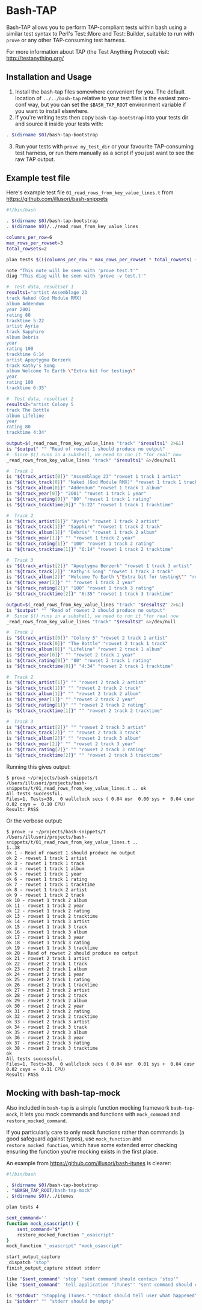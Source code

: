 Bash-TAP
========

Bash-TAP allows you to perform TAP-compliant tests within bash
using a similar test syntax to Perl's Test::More and Test::Builder,
suitable to run with `prove` or any other TAP-consuming test harness.

For more information about TAP (the Test Anything Protocol) visit:
http://testanything.org/

Installation and Usage
----------------------

1. Install the bash-tap files somewhere convenient for you.
   The default location of `../../bash-tap` relative to your
   test files is the easiest zero-conf way, but you can set
   the `$BASH_TAP_ROOT` environment variable if you want to
   install elsewhere.
2. If you're writing tests then copy `bash-tap-bootstrap`
   into your tests dir and source it inside your tests with:

```bash
. $(dirname $0)/bash-tap-bootstrap
```

3. Run your tests with `prove my_test_dir` or your favourite
   TAP-consuming test harness, or run them manually as a
   script if you just want to see the raw TAP output.

Example test file
-----------------

Here's example test file `01_read_rows_from_key_value_lines.t` from
https://github.com/illusori/bash-snippets

```bash
#!/bin/bash

. $(dirname $0)/bash-tap-bootstrap
. $(dirname $0)/../read_rows_from_key_value_lines

columns_per_row=6
max_rows_per_rowset=3
total_rowsets=2

plan tests $(((columns_per_row * max_rows_per_rowset * total_rowsets) + total_rowsets))

note "This note will be seen with 'prove test.t'"
diag "This diag will be seen with 'prove -v test.t'"

#  Test data, resultset 1
results1="artist Assemblage 23
track Naked (God Module RMX)
album Addendum
year 2001
rating 80
tracktime 5:22
artist Ayria
track Sapphire
album Debris
year
rating 100
tracktime 6:14
artist Apoptygma Berzerk
track Kathy's Song
album Welcome To Earth \"Extra bit for testing\"
year
rating 100
tracktime 6:35"

#  Test data, resultset 2
results2="artist Colony 5
track The Bottle
album Lifeline
year
rating 80
tracktime 4:34"

output=$(_read_rows_from_key_value_lines "track" "$results1" 2>&1)
is "$output" "" "Read of rowset 1 should produce no output"
#  Since $() runs in a subshell, we need to run it "for real" now
_read_rows_from_key_value_lines "track" "$results1" &>/dev/null

#  Track 1
is "${track_artist[0]}" "Assemblage 23" "rowset 1 track 1 artist"
is "${track_track[0]}" "Naked (God Module RMX)" "rowset 1 track 1 track"
is "${track_album[0]}" "Addendum" "rowset 1 track 1 album"
is "${track_year[0]}" "2001" "rowset 1 track 1 year"
is "${track_rating[0]}" "80" "rowset 1 track 1 rating"
is "${track_tracktime[0]}" "5:22" "rowset 1 track 1 tracktime"

#  Track 2
is "${track_artist[1]}" "Ayria" "rowset 1 track 2 artist"
is "${track_track[1]}" "Sapphire" "rowset 1 track 2 track"
is "${track_album[1]}" "Debris" "rowset 1 track 2 album"
is "${track_year[1]}" "" "rowset 1 track 2 year"
is "${track_rating[1]}" "100" "rowset 1 track 2 rating"
is "${track_tracktime[1]}" "6:14" "rowset 1 track 2 tracktime"

#  Track 3
is "${track_artist[2]}" "Apoptygma Berzerk" "rowset 1 track 3 artist"
is "${track_track[2]}" "Kathy's Song" "rowset 1 track 3 track"
is "${track_album[2]}" "Welcome To Earth \"Extra bit for testing\"" "rowset 1 track 3 album"
is "${track_year[2]}" "" "rowset 1 track 3 year"
is "${track_rating[2]}" "100" "rowset 1 track 3 rating"
is "${track_tracktime[2]}" "6:35" "rowset 1 track 3 tracktime"

output=$(_read_rows_from_key_value_lines "track" "$results2" 2>&1)
is "$output" "" "Read of rowset 2 should produce no output"
#  Since $() runs in a subshell, we need to run it "for real now
_read_rows_from_key_value_lines "track" "$results2" &>/dev/null

#  Track 1
is "${track_artist[0]}" "Colony 5" "rowset 2 track 1 artist"
is "${track_track[0]}" "The Bottle" "rowset 2 track 1 track"
is "${track_album[0]}" "Lifeline" "rowset 2 track 1 album"
is "${track_year[0]}" "" "rowset 2 track 1 year"
is "${track_rating[0]}" "80" "rowset 2 track 1 rating"
is "${track_tracktime[0]}" "4:34" "rowset 2 track 1 tracktime"

#  Track 2
is "${track_artist[1]}" "" "rowset 2 track 2 artist"
is "${track_track[1]}" "" "rowset 2 track 2 track"
is "${track_album[1]}" "" "rowset 2 track 2 album"
is "${track_year[1]}" "" "rowset 2 track 2 year"
is "${track_rating[1]}" "" "rowset 2 track 2 rating"
is "${track_tracktime[1]}" "" "rowset 2 track 2 tracktime"

#  Track 3
is "${track_artist[2]}" "" "rowset 2 track 3 artist"
is "${track_track[2]}" "" "rowset 2 track 3 track"
is "${track_album[2]}" "" "rowset 2 track 3 album"
is "${track_year[2]}" "" "rowset 2 track 3 year"
is "${track_rating[2]}" "" "rowset 2 track 3 rating"
is "${track_tracktime[2]}" "" "rowset 2 track 3 tracktime"
```

Running this gives output:

```
$ prove ~/projects/bash-snippets/t
/Users/illusori/projects/bash-snippets/t/01_read_rows_from_key_value_lines.t .. ok
All tests successful.
Files=1, Tests=38,  0 wallclock secs ( 0.04 usr  0.00 sys +  0.04 cusr  0.02 csys =  0.10 CPU)
Result: PASS
```

Or the verbose output:

```
$ prove -v ~/projects/bash-snippets/t
/Users/illusori/projects/bash-snippets/t/01_read_rows_from_key_value_lines.t .. 
1..38
ok 1 - Read of rowset 1 should produce no output
ok 2 - rowset 1 track 1 artist
ok 3 - rowset 1 track 1 track
ok 4 - rowset 1 track 1 album
ok 5 - rowset 1 track 1 year
ok 6 - rowset 1 track 1 rating
ok 7 - rowset 1 track 1 tracktime
ok 8 - rowset 1 track 2 artist
ok 9 - rowset 1 track 2 track
ok 10 - rowset 1 track 2 album
ok 11 - rowset 1 track 2 year
ok 12 - rowset 1 track 2 rating
ok 13 - rowset 1 track 2 tracktime
ok 14 - rowset 1 track 3 artist
ok 15 - rowset 1 track 3 track
ok 16 - rowset 1 track 3 album
ok 17 - rowset 1 track 3 year
ok 18 - rowset 1 track 3 rating
ok 19 - rowset 1 track 3 tracktime
ok 20 - Read of rowset 2 should produce no output
ok 21 - rowset 2 track 1 artist
ok 22 - rowset 2 track 1 track
ok 23 - rowset 2 track 1 album
ok 24 - rowset 2 track 1 year
ok 25 - rowset 2 track 1 rating
ok 26 - rowset 2 track 1 tracktime
ok 27 - rowset 2 track 2 artist
ok 28 - rowset 2 track 2 track
ok 29 - rowset 2 track 2 album
ok 30 - rowset 2 track 2 year
ok 31 - rowset 2 track 2 rating
ok 32 - rowset 2 track 2 tracktime
ok 33 - rowset 2 track 3 artist
ok 34 - rowset 2 track 3 track
ok 35 - rowset 2 track 3 album
ok 36 - rowset 2 track 3 year
ok 37 - rowset 2 track 3 rating
ok 38 - rowset 2 track 3 tracktime
ok
All tests successful.
Files=1, Tests=38,  0 wallclock secs ( 0.04 usr  0.01 sys +  0.04 cusr  0.02 csys =  0.11 CPU)
Result: PASS
```

Mocking with bash-tap-mock
--------------------------

Also included in `bash-tap` is a simple function mocking framework
`bash-tap-mock`, it lets you mock commands and functions with
`mock_command` and `restore_mocked_command`.

If you particularly care to only mock functions rather than commands
(a good safeguard against typos), use `mock_function` and
`restore_mocked_function`, which have some extended error checking
ensuring the function you're mocking exists in the first place.

An example from https://github.com/illusori/bash-itunes is clearer:

```bash
#!/bin/bash

. $(dirname $0)/bash-tap-bootstrap
. "$BASH_TAP_ROOT/bash-tap-mock"
. $(dirname $0)/../itunes

plan tests 4

sent_command=''
function mock_osascript() {
    sent_command="$*"
    restore_mocked_function "_osascript"
}
mock_function "_osascript" "mock_osascript"

start_output_capture
_dispatch "stop"
finish_output_capture stdout stderr

like "$sent_command" 'stop' "sent command should contain 'stop'"
like "$sent_command" 'tell application "iTunes"' "sent command should contain 'tell application \"iTunes\"'"

is "$stdout" "Stopping iTunes." "stdout should tell user what happened"
is "$stderr" "" "stderr should be empty"
```

